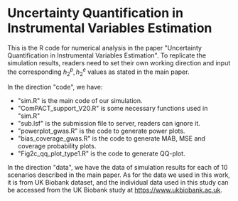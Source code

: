 # Uncertainty Quantification in Instrumental Variables Estimation
This is the R code for numerical analysis in the paper "Uncertainty Quantification in Instrumental Variables Estimation". To replicate the simulation results, readers need to set their own working direction and input the corresponding $h_{2}^{p}, h_{2}^{e}$ values as stated in the main paper.

In the direction "code", we have:
* "sim.R" is the main code of our simulation.
* "ComPACT_support_V20.R" is some necessary functions used in "sim.R"
* "sub.lsf" is the submission file to server, readers can ignore it.
* "powerplot_gwas.R" is the code to generate power plots.
* "bias_coverage_gwas.R" is the code to generate MAB, MSE and coverage probability plots.
* "Fig2c_qq_plot_type1.R" is the code to generate QQ-plot.

In the direction "data", we have the data of simulation results for each of 10 scenarios described in the main paper. As for the data we used in this work, it is from UK Biobank dataset, and the individual data used in this study can be accessed from the UK Biobank study at https://www.ukbiobank.ac.uk.
